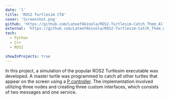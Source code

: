 ```yaml
---
date: '1'
title: 'ROS2 Turtlesim CTA'
cover: 'Screenshot.png'
github: 'https://github.com/LateefAkinola/ROS2-Turtlesim-Catch_Them_All-Project'
external: 'https://github.com/LateefAkinola/ROS2-Turtlesim-Catch_Them_All-Project'
tech:
  - Python
  - C++
  - ROS2

showInProjects: true
---
```


In this project, a simulation of the popular ROS2 Turtlesim executable was developed. A master turtle was programmed to catch all other turtles that appear on the screen using a [P controller](). The implementation involved utilizing three nodes and creating three custom interfaces, which consists of two messages and one service.